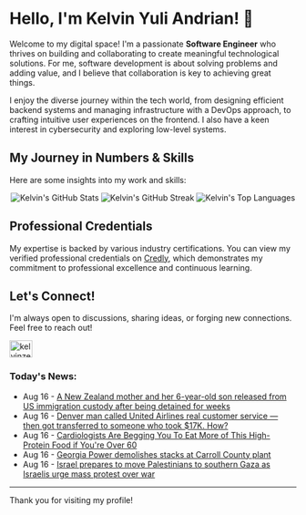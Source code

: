 # Hello, I'm Kelvin Yuli Andrian! 👋

Welcome to my digital space! I'm a passionate **Software Engineer** who thrives on building and collaborating to create meaningful technological solutions. For me, software development is about solving problems and adding value, and I believe that collaboration is key to achieving great things.

I enjoy the diverse journey within the tech world, from designing efficient backend systems and managing infrastructure with a DevOps approach, to crafting intuitive user experiences on the frontend. I also have a keen interest in cybersecurity and exploring low-level systems.

## My Journey in Numbers & Skills

Here are some insights into my work and skills:

<p align="center">
  <img src="https://github-readme-stats.vercel.app/api?username=kelvinzer0&show_icons=true&theme=radical" alt="Kelvin's GitHub Stats" />
  <img src="https://github-readme-streak-stats.herokuapp.com/?user=kelvinzer0&theme=radical" alt="Kelvin's GitHub Streak" />
  <img src="https://github-readme-stats.vercel.app/api/top-langs/?username=kelvinzer0&layout=compact&theme=radical" alt="Kelvin's Top Languages" />
</p>

## Professional Credentials

My expertise is backed by various industry certifications. You can view my verified professional credentials on [Credly](https://www.credly.com/users/kelvin-yuli-andrian/badges), which demonstrates my commitment to professional excellence and continuous learning.

## Let's Connect!

I'm always open to discussions, sharing ideas, or forging new connections. Feel free to reach out!

<p align="left">
    <a href="https://linkedin.com/in/kelvinzero" target="blank"><img align="center" src="https://cdn.jsdelivr.net/npm/simple-icons@3.0.1/icons/linkedin.svg" alt="kelvinzero" height="30" width="40" /></a>
</p>

### Today's News:

<!-- feed start -->
- Aug 16 - [A New Zealand mother and her 6-year-old son released from US immigration custody after being detained for weeks](https://www.yahoo.com/news/articles/zealand-mother-her-6-old-141157576.html)
- Aug 16 - [Denver man called United Airlines real customer service — then got transferred to someone who took $17K. How?](https://www.yahoo.com/news/articles/denver-man-called-united-airlines-180000008.html)
- Aug 16 - [Cardiologists Are Begging You To Eat More of This High-Protein Food if You're Over 60](https://health.yahoo.com/conditions/cardiovascular-health/articles/cardiologists-begging-eat-more-high-175000320.html)
- Aug 16 - [Georgia Power demolishes stacks at Carroll County plant](https://www.yahoo.com/news/articles/georgia-power-demolishes-stacks-carroll-162837302.html)
- Aug 16 - [Israel prepares to move Palestinians to southern Gaza as Israelis urge mass protest over war](https://www.yahoo.com/news/articles/baby-girl-killed-parents-gaza-145453033.html)
<!-- feed end -->

---

Thank you for visiting my profile!